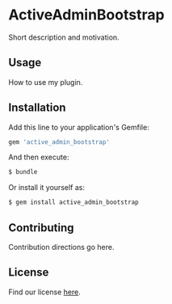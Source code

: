 # ActiveAdminBootstrap
Short description and motivation.

## Usage
How to use my plugin.

## Installation
Add this line to your application's Gemfile:

```ruby
gem 'active_admin_bootstrap'
```

And then execute:
```bash
$ bundle
```

Or install it yourself as:
```bash
$ gem install active_admin_bootstrap
```

## Contributing
Contribution directions go here.

## License
Find our license [here](https://github.com/CMDBrew/active_admin_bootstrap/blob/master/LICENSE.md).
